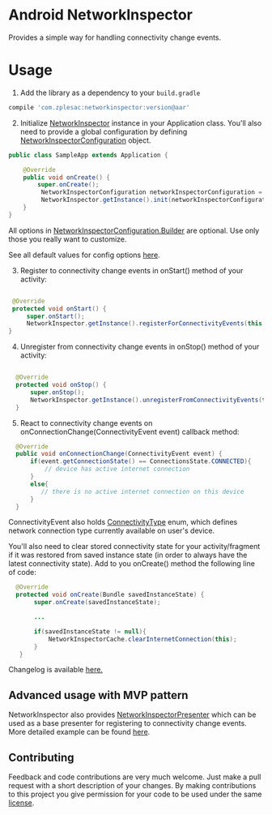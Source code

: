 # Android NetworkInspector

Provides a simple way for handling connectivity change events.

# Usage

1) Add the library as a dependency to your ```build.gradle```

```groovy
compile 'com.zplesac:networkinspector:version@aar'
```

2) Initialize [NetworkInspector](https://github.com/zplesac/android_networkinspector/blob/master/networkinspector/src/main/java/com/zplesac/networkinspector/NetworkInspector.java) instance in your Application class. You'll also need to provide a global configuration by defining [NetworkInspectorConfiguration](https://github.com/zplesac/android_networkinspector/blob/master/networkinspector/src/main/java/com/zplesac/networkinspector/NetworkInspectorConfiguration.java) object.

```java
public class SampleApp extends Application {

    @Override
    public void onCreate() {
        super.onCreate();
         NetworkInspectorConfiguration networkInspectorConfiguration = new NetworkInspectorConfiguration.Builder(this).build();
         NetworkInspector.getInstance().init(networkInspectorConfiguration);
    }
}
```
 
All options in [NetworkInspectorConfiguration.Builder](https://github.com/zplesac/android_networkinspector/blob/master/networkinspector/src/main/java/com/zplesac/networkinspector/NetworkInspectorConfiguration.java) are optional. Use only those you really want to customize.

See all default values for config options [here](https://github.com/zplesac/android_networkinspector/blob/master/networkinspector/src/main/java/com/zplesac/networkinspector/NetworkInspectorConfiguration.java).

3) Register to connectivity change events in onStart() method of your activity:

```java

 @Override
 protected void onStart() {
     super.onStart();
     NetworkInspector.getInstance().registerForConnectivityEvents(this, this);
}

  ```

4) Unregister from connectivity change events in onStop() method of your activity:

```java

  @Override
  protected void onStop() {
      super.onStop();
      NetworkInspector.getInstance().unregisterFromConnectivityEvents(this);
  }

  ```

5) React to connectivity change events on onConnectionChange(ConnectivityEvent event) callback method:

```java
  @Override
  public void onConnectionChange(ConnectivityEvent event) {
      if(event.getConnectionState() == ConnectionsState.CONNECTED){
          // device has active internet connection
      }
      else{
         // there is no active internet connection on this device
      }
  }
  ```

ConnectivityEvent also holds [ConnectivityType](https://github.com/zplesac/android_networkinspector/blob/master/networkinspector/src/main/java/com/zplesac/networkinspector/models/ConnectivityType.java) enum, which defines network connection type currently available on user's device.

You'll also need to clear stored connectivity state for your activity/fragment
if it was restored from saved instance state (in order to always have the latest
connectivity state). Add to you onCreate() method the  following line of code:

```java
  @Override
  protected void onCreate(Bundle savedInstanceState) {
       super.onCreate(savedInstanceState);

       ...

       if(savedInstanceState != null){
           NetworkInspectorCache.clearInternetConnection(this);
       }
   }
  ```
  
Changelog is available [here.](https://github.com/zplesac/android_networkinspector/blob/master/CHANGELOG.md)  

## Advanced usage with MVP pattern

NetworkInspector also provides [NetworkInspectorPresenter](https://github.com/zplesac/android_networkinspector/blob/master/networkinspector/src/main/java/com/zplesac/networkinspector/presenters/NetworkInspectorPresenter.java)
which can be used as a base presenter for registering to connectivity change events.
More detailed example can be found [here](https://github.com/zplesac/android_networkinspector/blob/master/sampleapp/src/main/java/com/zplesac/networkinspector/sampleapp/activities/MVPActivity.java).

## Contributing

Feedback and code contributions are very much welcome. Just make a pull request with a short description of your changes. By making contributions to this project you give permission for your code to be used under the same [license](LICENSE).
